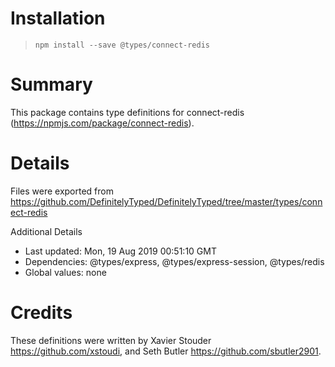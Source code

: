# Installation
> `npm install --save @types/connect-redis`

# Summary
This package contains type definitions for connect-redis (https://npmjs.com/package/connect-redis).

# Details
Files were exported from https://github.com/DefinitelyTyped/DefinitelyTyped/tree/master/types/connect-redis

Additional Details
 * Last updated: Mon, 19 Aug 2019 00:51:10 GMT
 * Dependencies: @types/express, @types/express-session, @types/redis
 * Global values: none

# Credits
These definitions were written by Xavier Stouder <https://github.com/xstoudi>, and Seth Butler <https://github.com/sbutler2901>.
